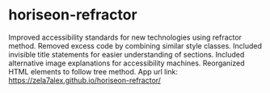 # horiseon-refractor
Improved accessibility standards for new technologies using refractor method. Removed excess code by combining similar style classes. Included invisible title statements for easier understanding of sections. Included alternative image explanations for accessibility machines. Reorganized HTML elements to follow tree method.
App url link:  https://zela7alex.github.io/horiseon-refractor/
